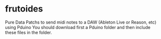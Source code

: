 # frutoides
Pure Data Patchs to send midi notes to a DAW (Ableton Live or Reason, etc) using Pduino 
You should download first a Pduino folder and then include these files in the folder.
